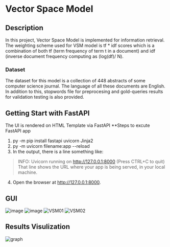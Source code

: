 # Vector Space Model 
## Description
In this project, Vector Space Model is implemented for information retrieval. The weighting scheme used for VSM model is tf * idf scores which is a combination
of both tf (term frequency of term t in a document) and idf (inverse document frequency computing as (log(df)/ N).
### Dataset
The dataset for this model is a collection of 448 abstracts of some computer science journal. The language of all these documents are English. In addition to this, stopwords file for preprocesing and gold-queries results for validation testing is also provided.

## Getting Start with FastAPI
The UI is rendered on HTML Template via FastAPI
**Steps to excute FastAPI app
1. py -m pip install fastapi uvicorn Jinja2
2. py -m uvicorn filename:app --reload
3. In the output, there is a line something like:
> INFO:     Uvicorn running on http://127.0.0.1:8000 (Press CTRL+C to quit)
That line shows the URL where your app is being served, in your local machine.
4. Open the browser at http://127.0.0.1:8000.

## GUI 

![image](https://user-images.githubusercontent.com/62524722/165932073-dc09f60e-918a-400b-b37b-b0d3872a4aff.png)
![image](https://user-images.githubusercontent.com/62524722/165932780-cf6094e8-8fbe-48ce-8b86-c2a28eeb174c.png)
![VSM01](https://user-images.githubusercontent.com/62524722/165934105-753c5445-9192-44d1-a05d-d9c6b949e7c8.PNG)
![VSM02](https://user-images.githubusercontent.com/62524722/165934133-dfd6f405-ec86-4346-886f-6dc32ff84a60.PNG)

## Results Visulization
![graph](https://user-images.githubusercontent.com/62524722/165934838-3969570d-17f6-418e-9152-990154ec6261.png)
